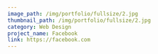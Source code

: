 ```yaml
---
image_path: /img/portfolio/fullsize/2.jpg
thumbnail_path: /img/portfolio/fullsize/2.jpg
category: Web Design
project_name: Facebook
link: https://facebook.com
---
```

